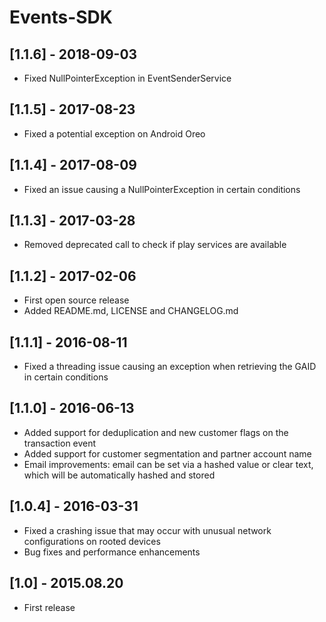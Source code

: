 # Events-SDK

## [1.1.6] - 2018-09-03
- Fixed NullPointerException in EventSenderService

## [1.1.5] - 2017-08-23
- Fixed a potential exception on Android Oreo

## [1.1.4] - 2017-08-09
- Fixed an issue causing a NullPointerException in certain conditions

## [1.1.3] - 2017-03-28
- Removed deprecated call to check if play services are available

## [1.1.2] - 2017-02-06
- First open source release
- Added README.md, LICENSE and CHANGELOG.md

## [1.1.1] - 2016-08-11
- Fixed a threading issue causing an exception when retrieving the GAID in certain conditions

## [1.1.0] - 2016-06-13
- Added support for deduplication and new customer flags on the transaction event
- Added support for customer segmentation and partner account name
- Email improvements: email can be set via a hashed value or clear text, which will be automatically hashed and stored

## [1.0.4] - 2016-03-31
- Fixed a crashing issue that may occur with unusual network configurations on rooted devices
- Bug fixes and performance enhancements

## [1.0] - 2015.08.20
-  First release
